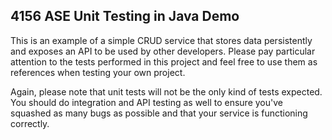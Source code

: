 ## 4156 ASE Unit Testing in Java Demo ##

This is an example of a simple CRUD service that stores data persistently and exposes an API to be used by other developers.
Please pay particular attention to the tests performed in this project and feel free to use them as references
when testing your own project.

Again, please note that unit tests will not be the only kind of tests expected. You should do
integration and API testing as well to ensure you've squashed as many bugs as possible and 
that your service is functioning correctly.
